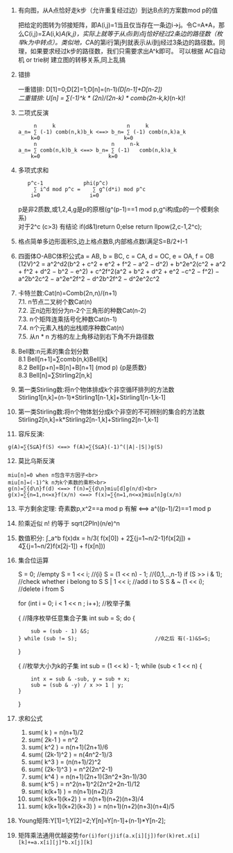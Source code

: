  1. 有向图，从A点恰好走k步（允许重复经过边）到达B点的方案数mod p的值

	把给定的图转为邻接矩阵，即A(i,j)=1当且仅当存在一条边i->j。令C=A*A，那么C(i,j)=ΣA(i,k)*A(k,j)，实际上就等于从点i到点j恰好经过2条边的路径数（枚举k为中转点）。类似地，C*A的第i行第j列就表示从i到j经过3条边的路径数。同理，如果要求经过k步的路径数，我们只需要求出A^k即可。
	可以根据 AC自动机 or trie树 建立图的转移关系,同上乱搞

 2. 错排

	一重错排: D[1]=0;D[2]=1;D[n]=(n-1)*(D[n-1]+D[n-2])<br>
	二重错排: U[n] = ∑(-1)^k * (2n)/(2n-k) * comb(2n-k,k)*(n-k)!

 3. 二项式反演

		     n     k                       n     k
		a_n= ∑ (-1) comb(n,k)b_k <==> b_n= ∑ (-1) comb(n,k)a_k   
		    k=0                           k=0                    
		     n                        n     n-k
		a_n= ∑ comb(n,k)b_k <==> b_n= ∑ (-1)   comb(n,k)a_k   
		    k=0                      k=0                    

 4. 多项式求和
	
		   p^c-1	         phi(p^c)
			 ∑ i^d mod p^c =    ∑ g^(d*i) mod p^c
			i=0				   i=0

	p是非2质数,或1,2,4,g是p的原根(g^(p-1)==1 mod p,g^i构成p的一个模剩余系)<br>
	对于2^c (c>3) 有结论 if(d&1)return 0;else return llpow(2,c-1,2^c);
 5. 格点简单多边形面积S,边上格点数B,内部格点数I满足S=B/2+I-1
 6. 四面体O-ABC体积公式a = AB, b = BC, c = CA, d = OC, e = OA, f = OB<br>
	(12V)^2 = a^2^d2(b^2 + c^2 + e^2 + f^2 − a^2 − d^2) + b^2e^2(c^2 + a^2 + f^2 + d^2 − b^2 − e^2) + c^2f^2(a^2 + b^2 + d^2 + e^2 −c^2 − f^2) − a^2b^2c^2 − a^2e^2f^2 − d^2b^2f^2 − d^2e^2c^2
 7. 卡特兰数:Cat(n)=Comb(2n,n)/(n+1) 
<br>7.1. n节点二叉树个数Cat(n)
<br>7.2. 正n边形划分为n-2个三角形的种数Cat(n-2)
<br>7.3. n个矩阵连乘括号化种数Cat(n-1)
<br>7.4. n个元素入栈的出栈顺序种数Cat(n)
<br>7.5. 从n * n 方格的左上角移动到右下角不升路径数
 8. Bell数:n元素的集合划分数
<br>8.1 Bell[n+1]=∑comb(n,k)Bell[k]
<br>8.2 Bell[p+n]=B[n]+B[n+1] (mod p) {p是质数}
<br>8.3 Bell[n]=∑Stirling2[n,k]
 9. 第一类Stirling数:将n个物体排成k个非空循环排列的方法数
<br>Stirling1[n,k]=(n-1)*Stirling1[n-1,k]+Stirling1[n-1,k-1]
 10. 第一类Stirling数:将n个物体划分成k个非空的不可辨别的集合的方法数
<br>Stirling2[n,k]=k*Stirling2[n-1,k]+Stirling2[n-1,k-1]
 11. 容斥反演:

	g(A)=∑{S⊆A}f(S) <==> f(A)=∑{S⊆A}(-1)^(|A|-|S|)g(S)
 12. 莫比乌斯反演

	miu[n]=0 when n包含平方因子<br>
	miu[n]=(-1)^k n为k个素数的乘积<br>
	g(n)=∑{d\n}f(d) <==> f(n)=∑{d\n}miu[d]g(n/d)<br>
	g(x)=∑{n=1,n<=x}f(x/n) <==> f(x)=∑{n=1,n<=x}miu[n]g(x/n)
 13. 平方剩余定理: 奇素数p,x^2==a mod p 有解 <==> a^((p-1)/2)==1 mod p
 14. 阶乘近似 n! 约等于 sqrt(2PIn)(n/e)^n
 15. 数值积分:
	∫_a^b f(x)dx = h/3( f(x[0]) + 2∑{j=1~n/2-1}f(x[2j]) + 4∑{j=1~n/2}f(x[2j-1]) + f(x[n]))
 16.	集合位运算

		S = 0;					//empty
		S = 1 << i;			//{i}
		S = (1 << n) - 1;	//{0,1,..,n-1}
		if (S >> i & 1);	//check whether i belong to S
		S | 1 << i;			//add i to S
		S & ~ (1 << i);		//delete i from S
	
		for (int i = 0; i < 1 << n ; i++);		//枚举子集
	
		{
			//降序枚举任意集合子集
			int sub = S;
			do {
			
				sub = (sub - 1) &S;
			} while (sub != S);							//0之后 有(-1)&S=S;
		}
	
		{
			//枚举大小为k的子集
			int sub = (1 << k) - 1;
			while (sub < 1 << n) {
				
				int x = sub & -sub, y = sub + x;
				sub = (sub & -y) / x >> 1 | y;
			}
		}
 17. 求和公式
	
		1. sum( k ) = n(n+1)/2
		2. sum( 2k-1 ) = n^2
		3. sum( k^2 ) = n(n+1)(2n+1)/6
		4. sum( (2k-1)^2 ) = n(4n^2-1)/3
		5. sum( k^3 ) = (n(n+1)/2)^2
		6. sum( (2k-1)^3 ) = n^2(2n^2-1)
		7. sum( k^4 ) = n(n+1)(2n+1)(3n^2+3n-1)/30
		8. sum( k^5 ) = n^2(n+1)^2(2n^2+2n-1)/12
		9. sum( k(k+1) ) = n(n+1)(n+2)/3
		10. sum( k(k+1)(k+2) ) = n(n+1)(n+2)(n+3)/4
		12. sum( k(k+1)(k+2)(k+3) ) = n(n+1)(n+2)(n+3)(n+4)/5

 18. Young矩阵:Y[1]=1;Y[2]=2;Y[n]=Y[n-1]+(n-1)*Y[n-2];
 19. 矩阵乘法通用优越姿势`for(i)for(j)if(a.x[i][j])for(k)ret.x[i][k]+=a.x[i][j]*b.x[j][k]`